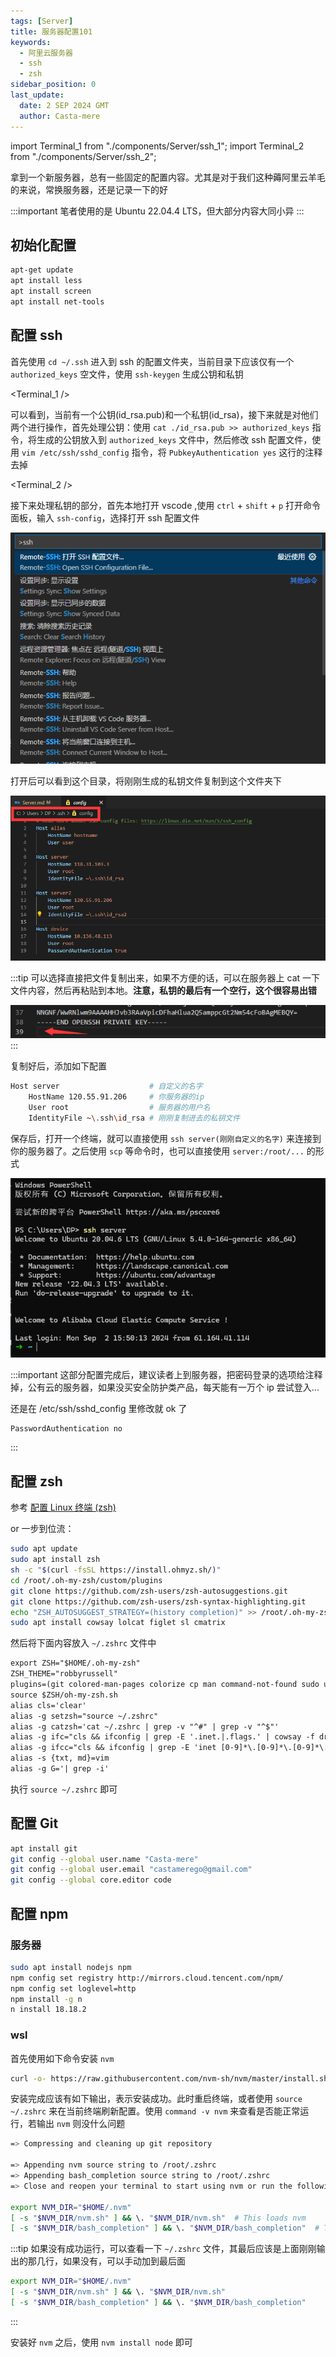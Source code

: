 ```yaml
---
tags: [Server]
title: 服务器配置101
keywords:
  - 阿里云服务器
  - ssh
  - zsh
sidebar_position: 0
last_update:
  date: 2 SEP 2024 GMT
  author: Casta-mere
---
```


import Terminal_1 from "./components/Server/ssh_1";
import Terminal_2 from "./components/Server/ssh_2";

拿到一个新服务器，总有一些固定的配置内容。尤其是对于我们这种薅阿里云羊毛的来说，常换服务器，还是记录一下的好

:::important
笔者使用的是 Ubuntu 22.04.4 LTS，但大部分内容大同小异
:::

## 初始化配置

```bash
apt-get update
apt install less
apt install screen
apt install net-tools
```

## 配置 ssh

首先使用 `cd ~/.ssh` 进入到 ssh 的配置文件夹，当前目录下应该仅有一个 `authorized_keys` 空文件，使用 `ssh-keygen` 生成公钥和私钥

<Terminal_1 />

可以看到，当前有一个公钥(id_rsa.pub)和一个私钥(id_rsa)，接下来就是对他们两个进行操作，首先处理公钥：使用 `cat ./id_rsa.pub >> authorized_keys` 指令，将生成的公钥放入到 `authorized_keys` 文件中，然后修改 ssh 配置文件，使用 `vim /etc/ssh/sshd_config` 指令，将 `PubkeyAuthentication yes` 这行的注释去掉

<Terminal_2 />

接下来处理私钥的部分，首先本地打开 vscode ,使用 `ctrl` + `shift` + `p` 打开命令面板，输入 `ssh-config`，选择打开 ssh 配置文件

![ssh config](./image/Server/sshConfig.png)

打开后可以看到这个目录，将刚刚生成的私钥文件复制到这个文件夹下

![ssh config file](./image/Server/sshConfig2.png)

:::tip
可以选择直接把文件复制出来，如果不方便的话，可以在服务器上 cat 一下文件内容，然后再粘贴到本地。**注意，私钥的最后有一个空行，这个很容易出错**

![important](./image/Server/sshConfig3.png)
:::

复制好后，添加如下配置

```bash showLineNumbers title=".ssh\config"
Host server                    # 自定义的名字
    HostName 120.55.91.206     # 你服务器的ip
    User root                  # 服务器的用户名
    IdentityFile ~\.ssh\id_rsa # 刚刚复制进去的私钥文件
```

保存后，打开一个终端，就可以直接使用 `ssh server(刚刚自定义的名字)` 来连接到你的服务器了。之后使用 `scp` 等命令时，也可以直接使用 `server:/root/...` 的形式

![ssh success](./image/Server/sshSuccess.png)

:::important
这部分配置完成后，建议读者上到服务器，把密码登录的选项给注释掉，公有云的服务器，如果没买安全防护类产品，每天能有一万个 ip 尝试登入...

还是在 /etc/ssh/sshd_config 里修改就 ok 了

```bash
PasswordAuthentication no
```

:::

## 配置 zsh

参考 [配置 Linux 终端 (zsh)]

or 一步到位流：

```bash
sudo apt update
sudo apt install zsh
sh -c "$(curl -fsSL https://install.ohmyz.sh/)"
cd /root/.oh-my-zsh/custom/plugins
git clone https://github.com/zsh-users/zsh-autosuggestions.git
git clone https://github.com/zsh-users/zsh-syntax-highlighting.git
echo "ZSH_AUTOSUGGEST_STRATEGY=(history completion)" >> /root/.oh-my-zsh/custom/my_patch.zsh
sudo apt install cowsay lolcat figlet sl cmatrix
```

然后将下面内容放入 `~/.zshrc` 文件中

```txt title="~/.zshrc" showLineNumbers
export ZSH="$HOME/.oh-my-zsh"
ZSH_THEME="robbyrussell"
plugins=(git colored-man-pages colorize cp man command-not-found sudo ubuntu archlinux zsh-navigation-tools z extract history-substring-search python zsh-autosuggestions zsh-syntax-highlighting)
source $ZSH/oh-my-zsh.sh
alias cls='clear'
alias -g setzsh="source ~/.zshrc"
alias -g catzsh='cat ~/.zshrc | grep -v "^#" | grep -v "^$"'
alias -g ifc="cls && ifconfig | grep -E '.inet.|.flags.' | cowsay -f dragon -W 100 -n | lolcat"
alias -g ifcc="cls && ifconfig | grep -E 'inet [0-9]*\.[0-9]*\.[0-9]*\.[0-9]*' -o  | grep -v '127.0.0.1' | cowthink -d -W 20 | lolcat"
alias -s {txt, md}=vim
alias -g G='| grep -i'
```

执行 `source ~/.zshrc` 即可

## 配置 Git

```bash
apt install git
git config --global user.name "Casta-mere"
git config --global user.email "castamerego@gmail.com"
git config --global core.editor code
```

## 配置 npm

### 服务器

```bash
sudo apt install nodejs npm
npm config set registry http://mirrors.cloud.tencent.com/npm/
npm config set loglevel=http
npm install -g n
n install 18.18.2
```

### wsl

首先使用如下命令安装 `nvm`

```bash
curl -o- https://raw.githubusercontent.com/nvm-sh/nvm/master/install.sh | bash


```

安装完成应该有如下输出，表示安装成功。此时重启终端，或者使用 `source ~/.zshrc` 来在当前终端刷新配置。使用 `command -v nvm` 来查看是否能正常运行，若输出 `nvm` 则没什么问题

```bash
=> Compressing and cleaning up git repository

=> Appending nvm source string to /root/.zshrc
=> Appending bash_completion source string to /root/.zshrc
=> Close and reopen your terminal to start using nvm or run the following to use it now:

export NVM_DIR="$HOME/.nvm"
[ -s "$NVM_DIR/nvm.sh" ] && \. "$NVM_DIR/nvm.sh"  # This loads nvm
[ -s "$NVM_DIR/bash_completion" ] && \. "$NVM_DIR/bash_completion"  # This loads nvm bash_completion
```

:::tip
如果没有成功运行，可以查看一下 `~/.zshrc` 文件，其最后应该是上面刚刚输出的那几行，如果没有，可以手动加到最后面

```bash
export NVM_DIR="$HOME/.nvm"
[ -s "$NVM_DIR/nvm.sh" ] && \. "$NVM_DIR/nvm.sh"
[ -s "$NVM_DIR/bash_completion" ] && \. "$NVM_DIR/bash_completion"
```

:::

安装好 `nvm` 之后，使用 `nvm install node` 即可

[配置 Linux 终端 (zsh)]: /blog/LinuxTerminal

